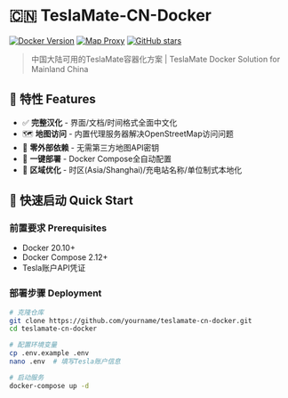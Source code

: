 <!-- README.md -->
# 🇨🇳 TeslaMate-CN-Docker 

[![Docker Version](https://img.shields.io/badge/docker-%3E%3D%2020.10-brightgreen)](https://docs.docker.com/) 
[![Map Proxy](https://img.shields.io/badge/map-proxy-brightgreen)](https://openstreetmap.org)
[![GitHub stars](https://img.shields.io/github/stars/yourname/teslamate-cn-docker?style=social)](https://github.com/yourname/teslamate-cn-docker)

> 中国大陆可用的TeslaMate容器化方案 | TeslaMate Docker Solution for Mainland China


## 🌟 特性 Features
- ✅ ​**完整汉化** - 界面/文档/时间格式全面中文化  
- 🗺️ ​**地图访问** - 内置代理服务器解决OpenStreetMap访问问题
- 🚀 ​**零外部依赖** - 无需第三方地图API密钥
- 🐳 ​**一键部署** - Docker Compose全自动配置
- 📍 ​**区域优化** - 时区(Asia/Shanghai)/充电站名称/单位制式本地化

## 🚀 快速启动 Quick Start

### 前置要求 Prerequisites
- Docker 20.10+
- Docker Compose 2.12+
- Tesla账户API凭证

### 部署步骤 Deployment
```bash
# 克隆仓库
git clone https://github.com/yourname/teslamate-cn-docker.git
cd teslamate-cn-docker

# 配置环境变量
cp .env.example .env
nano .env  # 填写Tesla账户信息

# 启动服务
docker-compose up -d